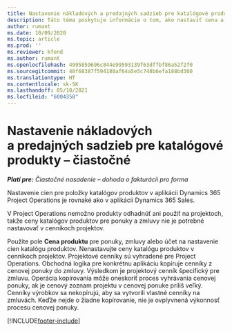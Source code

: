 ```yaml
---
title: Nastavenie nákladových a predajných sadzieb pre katalógové produkty – čiastočné
description: Táto téma poskytuje informácie o tom, ako nastaviť cenu a sadzby predaja pre položky v katalógu produktov.
author: rumant
ms.date: 10/09/2020
ms.topic: article
ms.prod: ''
ms.reviewer: kfend
ms.author: rumant
ms.openlocfilehash: 4995859696c844e99593139f63dffbf86a52f2f0
ms.sourcegitcommit: 40f68387f594180af64a5e5c748b6efa188bd300
ms.translationtype: HT
ms.contentlocale: sk-SK
ms.lasthandoff: 05/10/2021
ms.locfileid: "6004358"
---
```

# <a name="set-up-cost-and-sales-rates-for-catalog-products---lite"></a>Nastavenie nákladových a predajných sadzieb pre katalógové produkty – čiastočné

_**Platí pre:** Čiastočné nasadenie – dohoda o fakturácii pro forma_


Nastavenie cien pre položky katalógov produktov v aplikácii Dynamics 365 Project Operations je rovnaké ako v aplikácii Dynamics 365 Sales.

V Project Operations nemožno produkty odhadnúť ani použiť na projektoch, takže ceny katalógov produktov pre ponuky a zmluvy nie je potrebné nastavovať v cenníkoch projektov.

Použite pole **Cena produktu** pre ponuky, zmluvy alebo účet na nastavenie cien katalógu produktov. Nenastavujte ceny katalógu produktov v cenníkoch projektov. Projektové cenníky sú vyhradené pre Project Operations. Obchodná logika pre konkrétnu aplikáciu kopíruje cenníky z cenovej ponuky do zmluvy. Výsledkom je projektový cenník špecifický pre zmluvu. Operácia kopírovania môže oneskoriť proces vyhrávania cenovej ponuky, ak je cenový zoznam projektu v cenovej ponuke príliš veľký. Cenníky výrobkov sa nekopírujú, aby sa vytvorili vlastné cenníky na zmluvách. Keďže nejde o žiadne kopírovanie, nie je ovplyvnená výkonnosť procesu cenovej ponuky.


[!INCLUDE[footer-include](../../includes/footer-banner.md)]
